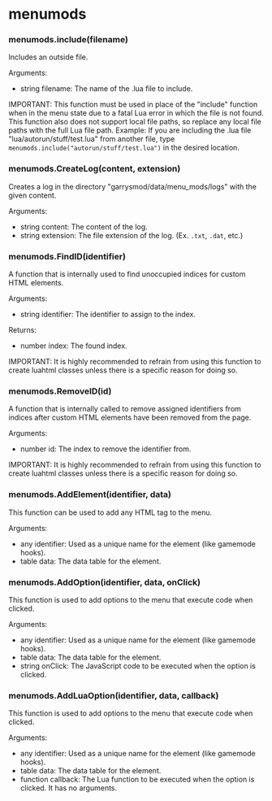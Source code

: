 # menumods

### menumods.include(filename)

Includes an outside file.

Arguments:

- string filename: The name of the .lua file to include.

IMPORTANT: This function must be used in place of the "include" function when in the menu state due to a fatal Lua error in which the file is not found. This function also does not support local file paths, so replace any local file paths with the full Lua file path. Example: If you are including the .lua file "lua/autorun/stuff/test.lua" from another file, type `menumods.include("autorun/stuff/test.lua")` in the desired location.

### menumods.CreateLog(content, extension)

Creates a log in the directory "garrysmod/data/menu_mods/logs" with the given content.

Arguments:

- string content: The content of the log.
- string extension: The file extension of the log. (Ex. `.txt`, `.dat`, etc.)

### menumods.FindID(identifier)

A function that is internally used to find unoccupied indices for custom HTML elements.

Arguments:

- string identifier: The identifier to assign to the index.

Returns:

- number index: The found index.

IMPORTANT: It is highly recommended to refrain from using this function to create luahtml classes unless there is a specific reason for doing so.

### menumods.RemoveID(id)

A function that is internally called to remove assigned identifiers from indices after custom HTML elements have been removed from the page.

Arguments:

- number id: The index to remove the identifier from.

IMPORTANT: It is highly recommended to refrain from using this function to create luahtml classes unless there is a specific reason for doing so.

### menumods.AddElement(identifier, data)

This function can be used to add any HTML tag to the menu.

Arguments:

- any identifier: Used as a unique name for the element (like gamemode hooks).
- table data: The data table for the element.

### menumods.AddOption(identifier, data, onClick)

This function is used to add options to the menu that execute code when clicked.

Arguments:

- any identifier: Used as a unique name for the element (like gamemode hooks).
- table data: The data table for the element.
- string onClick: The JavaScript code to be executed when the option is clicked.

### menumods.AddLuaOption(identifier, data, callback)

This function is used to add options to the menu that execute code when clicked.

Arguments:

- any identifier: Used as a unique name for the element (like gamemode hooks).
- table data: The data table for the element.
- function callback: The Lua function to be executed when the option is clicked. It has no arguments.
